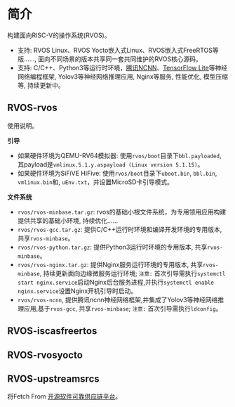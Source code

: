 # 简介

构建面向RISC-V的操作系统(RVOS)。

- 支持: RVOS Linux、RVOS Yocto嵌入式Linux、RVOS嵌入式FreeRTOS等版......, 面向不同场景的版本共享同一套共同维护的RVOS核心源码。
- 支持: C/C++、Python3等运行时环境，[腾讯NCNN](https://github.com/Tencent/ncnn)、[TensorFlow Lite](https://github.com/tensorflow/tensorflow)等神经网络编程框架, Yolov3等神经网络推理应用, Nginx等服务, 性能优化, 模型压缩等, 持续更新中。

## RVOS-rvos

使用说明。

**引导**
  - 如果硬件环境为QEMU-RV64模拟器: 使用`rvos/boot`目录下`bbl.payloaded`, 其payload是`vmlinux.5.1.y.aspayload (Linux version 5.1.15)`。
  - 如果硬件环境为SiFiVE HiFive: 使用`rvos/boot`目录下`uboot.bin`, `bbl.bin`, `vmlinux.bin`和, `uEnv.txt`，并设置MicroSD卡引导模式。

**文件系统**
  - `rvos/rvos-minbase.tar.gz`: rvos的基础小根文件系统，为专用领用应用构建提供共享的基础小环境, 持续优化......
  - `rvos/rvos-gcc.tar.gz`: 提供C/C++运行时环境和编译开发环境的专用版本, 共享`rvos-minbase`。
  - `rvos/rvos-python.tar.gz`: 提供Python3运行时环境的专用版本, 共享`rvos-minbase`。
  - `rvos/rvos-nginx.tar.gz`: 提供Nginx服务运行环境的专用版本, 共享`rvos-minbase`, 持续更新面向边缘微服务运行环境; `注意:` 首次引导需执行`systemctl start nginx.service`启动Nginx后台服务进程,并执行`systemctl enable nginx.service`设置Nginx开机引导时启动。
  - `rvos/rvos-ncnn`, 提供腾讯ncnn神经网络框架,并集成了Yolov3等神经网络推理应用,基于`rvos-gcc`, 共享`rvos-minbase`; `注意:` 首次引导需执行`ldconfig`。

## RVOS-iscasfreertos

## RVOS-rvosyocto

## RVOS-upstreamsrcs

将Fetch From [开源软件可靠供应链平台]()。
